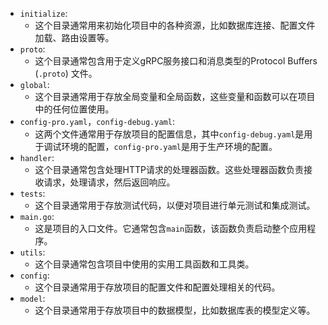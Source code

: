 - `initialize`:
    - 这个目录通常用来初始化项目中的各种资源，比如数据库连接、配置文件加载、路由设置等。
- `proto`:
    - 这个目录通常包含用于定义gRPC服务接口和消息类型的Protocol Buffers (`.proto`) 文件。
- `global`:
    - 这个目录通常用于存放全局变量和全局函数，这些变量和函数可以在项目中的任何位置使用。
- `config-pro.yaml`，`config-debug.yaml`:
    - 这两个文件通常用于存放项目的配置信息，其中`config-debug.yaml`是用于调试环境的配置，`config-pro.yaml`是用于生产环境的配置。
- `handler`:
    - 这个目录通常包含处理HTTP请求的处理器函数。这些处理器函数负责接收请求，处理请求，然后返回响应。
- `tests`:
    - 这个目录通常用于存放测试代码，以便对项目进行单元测试和集成测试。
- `main.go`:
    - 这是项目的入口文件。它通常包含`main`函数，该函数负责启动整个应用程序。
- `utils`:
    - 这个目录通常包含项目中使用的实用工具函数和工具类。
- `config`:
    - 这个目录通常用于存放项目的配置文件和配置处理相关的代码。
- `model`:
    - 这个目录通常用于存放项目中的数据模型，比如数据库表的模型定义等。
